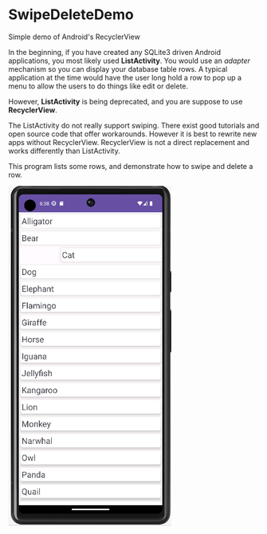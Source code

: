 # SwipeDeleteDemo
Simple demo of Android's RecyclerView 

In the beginning, if you have created any SQLite3 driven Android applications, you most likely used **ListActivity**. 
You would use an *adapter* mechanism so you can display your database table rows. 
A typical application at the time would have the user long hold a row to pop up a menu to allow the users to do things 
like edit or delete. 

However, **ListActivity** is being deprecated, and you are suppose to use **RecyclerView**.

The ListActivity do not really support swiping. There exist good tutorials and open source code that offer workarounds.
However it is best to rewrite new apps without RecyclerView.
RecyclerView is not a direct replacement and works differently than ListActivity.

This program lists some rows, and demonstrate how to swipe and delete a row.


![screenshot](https://github.com/alexcmak/SwipeDeleteDemo/blob/main/swipe_right.png)
